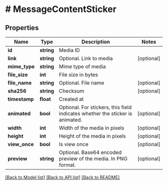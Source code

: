 # # MessageContentSticker

## Properties

Name | Type | Description | Notes
------------ | ------------- | ------------- | -------------
**id** | **string** | Media ID |
**link** | **string** | Optional. Link to media | [optional]
**mime_type** | **string** | Mime type of media |
**file_size** | **int** | File size in bytes |
**file_name** | **string** | Optional. File name | [optional]
**sha256** | **string** | Checksum | [optional]
**timestamp** | **float** | Created at |
**animated** | **bool** | Optional. For stickers, this field indicates whether the sticker is animated. | [optional]
**width** | **int** | Width of the media in pixels | [optional]
**height** | **int** | Height of the media in pixels | [optional]
**view_once** | **bool** | Is view once | [optional]
**preview** | **string** | Optional. Base64 encoded preview of the media. In PNG format. | [optional]

[[Back to Model list]](../../README.md#models) [[Back to API list]](../../README.md#endpoints) [[Back to README]](../../README.md)
